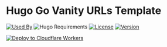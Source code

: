 # Hugo Go Vanity URLs Template

[![Used By](https://flat.badgen.net/github/dependents-repo/hugomods/template-go-vanity-urls?icon=github&label=used+by&color=green)](https://github.com/hugomods/template-go-vanity-urls/network/dependents)
![Hugo Requirements](https://img.shields.io/badge/dynamic/json?color=important&label=requirements&query=requirements&logo=hugo&style=flat-square&url=https://api.razonyang.com/v1/hugo/modules/github.com/hugomods/template-go-vanity-urls)
[![License](https://flat.badgen.net/github/license/hugomods/template-go-vanity-urls)](https://github.com/hugomods/template-go-vanity-urls/blob/main/LICENSE)
[![Version](https://flat.badgen.net/github/tag/hugomods/template-go-vanity-urls)](https://github.com/hugomods/template-go-vanity-urls/tags)

[![Deploy to Cloudflare Workers](https://deploy.workers.cloudflare.com/button)](https://deploy.workers.cloudflare.com/?url=https://github.com/hugomods/template-go-vanity-urls)
